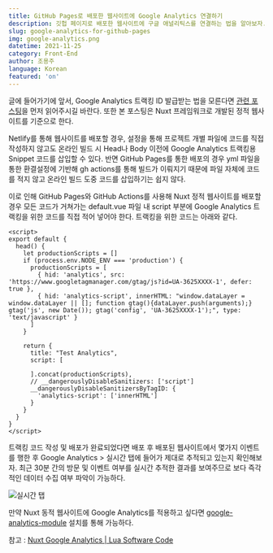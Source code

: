 ```yaml
---
title: GitHub Pages로 배포한 웹사이트에 Google Analytics 연결하기
description: 깃헙 페이지로 배포한 웹사이트에 구글 애널리틱스를 연결하는 법을 알아보자.
slug: google-analytics-for-github-pages
img: google-analytics.png
datetime: 2021-11-25
category: Front-End
author: 조용주
language: Korean
featured: 'on'
---
```


글에 들어가기에 앞서, Google Analytics 트랙킹 ID 발급받는 법을 모른다면 [관련 포스팅](https://www.blog.cosadama.com/google-analytics-tracking-id)을 먼저 읽어주시길 바란다. 또한 본 포스팅은 Nuxt 프레임워크로 개발된 정적 웹사이트를 기준으로 한다.

Netlify를 통해 웹사이트를 배포할 경우, 설정을 통해 프로젝트 개별 파일에 코드를 직접 작성하지 않고도 온라인 빌드 시 Head나 Body 이전에 Google Analytics 트랙킹용 Snippet 코드를 삽입할 수 있다. 반면 GitHub Pages를 통한 배포의 경우 yml 파일을 통한 환결설정에 기반해 gh actions를 통해 빌드가 이뤄지기 때문에 파일 자체에 코드를 적지 않고 온라인 빌드 도중 코드를 삽입하기는 쉽지 않다. 

이로 인해 GitHub Pages와 GitHub Actions를 사용해 Nuxt 정적 웹사이트를 배포할 경우 모든 코드가 거쳐가는 default.vue 파일 내 script 부분에 Google Analytics 트랙킹을 위한 코드를 직접 적어 넣어야 한다. 트랙킹을 위한 코드는 아래와 같다.

```vue
<script>
export default {
  head() {
    let productionScripts = []
    if (process.env.NODE_ENV === 'production') {
      productionScripts = [
        { hid: 'analytics', src: 'https://www.googletagmanager.com/gtag/js?id=UA-3625XXXX-1', defer: true },
        { hid: 'analytics-script', innerHTML: "window.dataLayer = window.dataLayer || []; function gtag(){dataLayer.push(arguments);} gtag('js', new Date()); gtag('config', 'UA-3625XXXX-1');", type: 'text/javascript' }
      ]
    }

    return {
      title: "Test Analytics",
      script: [

      ].concat(productionScripts),
      // __dangerouslyDisableSanitizers: ['script']
      __dangerouslyDisableSanitizersByTagID: {
        'analytics-script': ['innerHTML']
      }
    }
  }
}
</script>
```

트랙킹 코드 작성 및 배포가 완료되었다면 배포 후 배포된 웹사이트에서 몇가지 이벤트를 행한 후 Google Analytics > 실시간 탭에 들어가 제대로 추적되고 있는지 확인해보자. 최근 30분 간의 방문 및 이벤트 여부를 실시간 추적한 결과를 보여주므로 보다 즉각적인 데이터 수집 여부 파악이 가능하다.

![실시간 탭](/google-analytics-for-github-pages/01.png)

만약 Nuxt 동적 웹사이트에 Google Analytics를 적용하고 싶다면 [google-analytics-module](https://github.com/nuxt-community/google-analytics-module) 설치를 통해 가능하다.

참고 : [Nuxt Google Analytics | Lua Software Code](https://code.luasoftware.com/tutorials/nuxtjs/nuxt-google-analytics/)